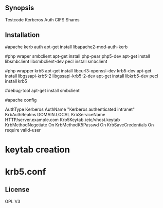 ## Synopsis

Testcode Kerberos Auth CIFS Shares


## Installation

#apache kerb auth
apt-get install libapache2-mod-auth-kerb

#php wraper smbclient
apt-get install php-pear php5-dev
apt-get install libsmbclient libsmbclient-dev 
pecl install smbclient

#php wrapper krb5
apt-get install libcurl3-openssl-dev krb5-dev
apt-get install libgssapi-krb5-2 libgssapi-krb5-2-dev
apt-get install libkrb5-dev
pecl install krb5

#debug-tool
apt-get install smbclient 


#apache config


<Location />
                AuthType Kerberos
                AuthName "Kerberos authenticated intranet"
                KrbAuthRealms DOMAIN.LOCAL
                KrbServiceName HTTP/server.example.com
                Krb5Keytab /etc/vhost.keytab
                KrbMethodNegotiate On
                KrbMethodK5Passwd On
                KrbSaveCredentials On
                require valid-user
</Location>


# keytab creation

# krb5.conf

## License

GPL V3


